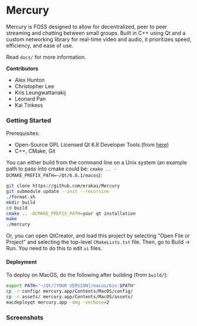 # Mercury

Mercury is FOSS designed to allow for decentralized, peer to peer streaming and chatting between small groups. Built in C++ using Qt and a custom networking library for real-time video and audio, it prioritizes speed, efficiency, and ease of use.

Read `docs/` for more information.

**Contributors**
- Alex Hunton
- Christopher Lee
- Kris Leungwattanakij
- Leonard Pan
- Kai Tinkess

### Getting Started
Prerequisites:
* Open-Source GPL Licensed Qt 6.8 Developer Tools (from [here](https://www.qt.io/download-qt-installer-oss))
* C++, CMake, Git

You can either build from the command line on a Unix system (an example path to pass into cmake could be: `cmake .. -DCMAKE_PREFIX_PATH=~/Qt/6.8.1/macos`):
```bash
git clone https://github.com/erakai/Mercury
git submodule update --init --recursive
./format.sh
mkdir build
cd build
cmake .. -DCMAKE_PREFIX_PATH=your qt installation
make
./mercury
```

Or, you can open QtCreator, and load this project by selecting "Open File or Project" and selecting the top-level `CMakeLists.txt` file. Then, go to Build -> Run. You need to do this to edit `ui` files.

#### Deployment
To deploy on MacOS, do the following after building (from `build/`):

```bash
export PATH="~/Qt/[YOUR VERSION]/macos/bin:$PATH"
cp -r config/ mercury.app/Contents/MacOS/config/
cp -r assets/ mercury.app/Contents/MacOS/assets/
macdeployqt mercury.app -dmg -verbose=2
```


### Screenshots
